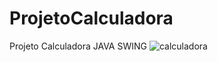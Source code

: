 # ProjetoCalculadora
Projeto Calculadora JAVA SWING
![calculadora](https://user-images.githubusercontent.com/91546467/214376985-0ac0e509-9832-40b4-a450-c90b7a0650db.png)

